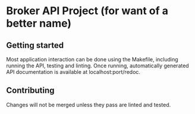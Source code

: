 # Broker API Project (for want of a better name)

## Getting started

Most application interaction can be done using the Makefile, including running the API, testing and linting.
Once running, automatically generated API documentation is available at localhost:port/redoc.

## Contributing

Changes will not be merged unless they pass are linted and tested.